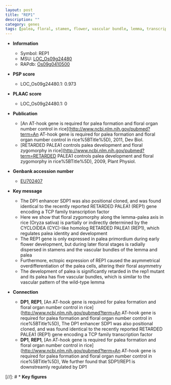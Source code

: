 ```yaml
---
layout: post
title: "REP1"
description: ""
category: genes
tags: [palea, floral, stamen, flower, vascular bundle, lemma, transcription factor]
---
```


* **Information**  
    + Symbol: REP1  
    + MSU: [LOC_Os09g24480](http://rice.plantbiology.msu.edu/cgi-bin/ORF_infopage.cgi?orf=LOC_Os09g24480)  
    + RAPdb: [Os09g0410500](http://rapdb.dna.affrc.go.jp/viewer/gbrowse_details/irgsp1?name=Os09g0410500)  

* **PSP score**  
    + LOC_Os09g24480.1: 0.973 

* **PLAAC score**  
    + LOC_Os09g24480.1: 0 

* **Publication**  
    + [An AT-hook gene is required for palea formation and floral organ number control in rice](http://www.ncbi.nlm.nih.gov/pubmed?term=An AT-hook gene is required for palea formation and floral organ number control in rice%5BTitle%5D), 2011, Dev Biol.
    + [RETARDED PALEA1 controls palea development and floral zygomorphy in rice](http://www.ncbi.nlm.nih.gov/pubmed?term=RETARDED PALEA1 controls palea development and floral zygomorphy in rice%5BTitle%5D), 2009, Plant Physiol.

* **Genbank accession number**  
    + [EU702407](http://www.ncbi.nlm.nih.gov/nuccore/EU702407)

* **Key message**  
    + The DP1 enhancer SDP1 was also positional cloned, and was found identical to the recently reported RETARDED PALEA1 (REP1) gene encoding a TCP family transcription factor
    + Here we show that floral zygomorphy along the lemma-palea axis in rice (Oryza sativa) is partially or indirectly determined by the CYCLOIDEA (CYC)-like homolog RETARDED PALEA1 (REP1), which regulates palea identity and development
    + The REP1 gene is only expressed in palea primordium during early flower development, but during later floral stages is radially dispersed in stamens and the vascular bundles of the lemma and palea
    + Furthermore, ectopic expression of REP1 caused the asymmetrical overdifferentiation of the palea cells, altering their floral asymmetry
    + The development of palea is significantly retarded in the rep1 mutant and its palea has five vascular bundles, which is similar to the vascular pattern of the wild-type lemma

* **Connection**  
    + __DP1__, __REP1__, [An AT-hook gene is required for palea formation and floral organ number control in rice](http://www.ncbi.nlm.nih.gov/pubmed?term=An AT-hook gene is required for palea formation and floral organ number control in rice%5BTitle%5D), The DP1 enhancer SDP1 was also positional cloned, and was found identical to the recently reported RETARDED PALEA1 (REP1) gene encoding a TCP family transcription factor
    + __DP1__, __REP1__, [An AT-hook gene is required for palea formation and floral organ number control in rice](http://www.ncbi.nlm.nih.gov/pubmed?term=An AT-hook gene is required for palea formation and floral organ number control in rice%5BTitle%5D), We further found that SDP1/REP1 is downstreamly regulated by DP1

[//]: # * **Key figures**  



